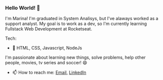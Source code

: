 ### Hello World! 👋

<!--
**marimatos/marimatos** is a ✨ _special_ ✨ repository because its `README.md` (this file) appears on your GitHub profile. -->

I'm Marina!
I'm graduated in System Analisys, but I've alaways worked as a support analyst.
My goal is to work as a dev, so I'm currently learning Fullstack Web Development at Rocketseat.

Tech:
- 🌱 HTML, CSS, Javascript, NodeJs

I'm passionate about learning new things, solve problems, help other people, movies, tv series and soccer! 😄


- 📫 How to reach me:  [Email](marina.msp@gmail.com), [LinkedIn](https://www.linkedin.com/in/marinamatos/)

